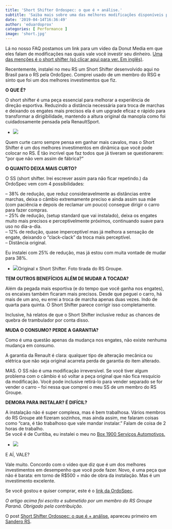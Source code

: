 ```yaml
---
title: 'Short Shifter Ordospec: o que é + análise.'
subtitle: 'Saiba mais sobre uma das melhores modificações disponíveis para o Sandero RS.'
date: '2019-04-14T16:36:49'
author: 'eduardoprox'
categories: [ Performance ]
image: 'short.jpg'
---
```


Lá no nosso FAQ postamos um link para um vídeo da Donut Media em que eles falam de modificações nas quais vale você investir seu dinheiro. [Uma das menções é o short shifter (só clicar aqui para ver. Em inglês)](https://youtu.be/0D8sRho9tM0?t=296).


Recentemente, instalei no meu RS um Short Shifter desenvolvido aqui no Brasil para o RS pela OrdoSpec. Comprei usado de um membro do RSG e sinto que foi um dos melhores investimentos que fiz.  



**O QUE É?**


O short shifter é uma peça essencial para melhorar a experiência de direção esportiva. Reduzindo a distância necessária para troca de marchas e deixando os engates mais precisos ela é um upgrade eficaz e rápido para transformar a dirigibilidade, mantendo a altura original da manopla como foi cuidadosamente pensada pela RenaultSport.


* ![](https://sanderors.com/wp-content/uploads/2019/04/short.jpg)

Quem curte carro sempre pensa em ganhar mais cavalos, mas o Short Shifter é um dos melhores investimentos em dinâmica que você pode colocar no RS. É tão incrível que faz todos que já tiveram se questionarem: “por que não vem assim de fábrica?”


**O QUANTO DEIXA MAIS CURTO?**


O SS (short shifter. Irei escrever assim para não ficar repetindo.) da OrdoSpec vem com 4 possibilidades:


 – 38% de redução, que reduz consideravelmente as distâncias entre marchas, deixa o câmbio extremamente preciso e ainda assim sua mãe (com paciência e depois de reclamar um pouco) consegue dirigir o carro para fazer compras.  
– 25% de redução, (setup standard que vai instalado), deixa os engates muito mais precisos e perceptivelmente próximos, continuando suave para uso no dia-a-dia.  
– 12% de redução, quase imperceptível mas já melhora a sensação de engate, deixando o “clack-clack” da troca mais perceptível.  
– Distância original. 


Eu instalei com 25% de redução, mas já estou com muita vontade de mudar para 38%.


* ![](https://sanderors.com/wp-content/uploads/2019/04/15327307_1277294545670795_9191764936657327535_n.jpg)Original x Short Shifter. Foto tirada do RS Groupe.

**TEM OUTROS BENEFÍCIOS ALÉM DE MUDAR A TOCADA?**


Além da pegada mais esportiva (e do tempo que você ganha nos engates), os encaixes também ficaram mais precisos. Desde que peguei o carro, há mais de um ano, eu errei a troca de marcha apenas duas vezes. Indo de quarta para quinta. O Short Shifter parece corrigir isso completamente.


Inclusive, há relatos de que o Short Shifter inclusive reduz as chances de quebra de trambulador por conta disso.


**MUDA O CONSUMO? PERDE A GARANTIA?**


Como é uma questão apenas da mudança nos engates, não existe nenhuma mudança em consumo.


A garantia da Renault é clara: qualquer tipo de alteração mecânica ou elétrica que não seja original acarreta perda de garantia do item alterado.


MAS. O SS não é uma modificação irreversível. Se você tiver algum problema com o câmbio é só voltar a peça original que não fica resquício da modificação. Você pode inclusive retirá-lo para vender separado se for vender o carro – foi nessa que comprei o meu SS de um membro do RS Groupe.


**DEMORA PARA INSTALAR? É DIFÍCIL?**


A instalação não é super complexa, mas é bem trabalhosa. Vários membros do RS Groupe até fizeram sozinhos, mas ainda assim, me falaram coisas como “cara, é tão trabalhoso que vale mandar instalar.” Falam de coisa de 2 horas de trabalho.   
Se você é de Curitiba, eu instalei o meu no [Box 1900 Serviços Automotivos.](http://box1900.com.br/)  


* ![](https://sanderors.com/wp-content/uploads/2019/04/15319161_1277294549004128_1468454971299306834_n.jpg)

E AÍ, VALE?


Vale muito. Concordo com o vídeo que diz que é um dos melhores investimentos em desempenho que você pode fazer. Novo, é uma peça que não é barata: em torno de R$500 + mão de obra da instalação. Mas é um investimento excelente.




Se você gostou e quiser comprar, este é o [link da OrdoSpec](https://www.ordospec.com.br/motor-e-cambio/novo-short-shifter-em-inox-para-renault-sandero-rs-clio-rs-mk3-e-duster-oroch-2-0/).


*O artigo acima foi escrito e submetido por um membro do RS Groupe Paraná. Obrigado pela contribuição.*


O post [Short Shifter Ordospec: o que é + análise.](https://sanderors.com/short-shifter-ordospec-o-que-e-e-analise/) apareceu primeiro em [Sandero RS](https://sanderors.com).

